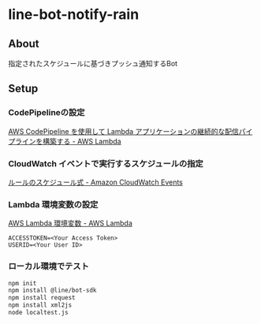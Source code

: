 # line-bot-notify-rain
## About

指定されたスケジュールに基づきプッシュ通知するBot

## Setup

### CodePipelineの設定

[AWS CodePipeline を使用して Lambda アプリケーションの継続的な配信パイプラインを構築する - AWS Lambda](https://docs.aws.amazon.com/ja_jp/lambda/latest/dg/build-pipeline.html)

### CloudWatch イベントで実行するスケジュールの指定

[ルールのスケジュール式 - Amazon CloudWatch Events](https://docs.aws.amazon.com/ja_jp/AmazonCloudWatch/latest/events/ScheduledEvents.html)

### Lambda 環境変数の設定

[AWS Lambda 環境変数 - AWS Lambda](https://docs.aws.amazon.com/ja_jp/lambda/latest/dg/env_variables.html)

```
ACCESSTOKEN=<Your Access Token>
USERID=<Your User ID>
```

### ローカル環境でテスト

```sh
npm init
npm install @line/bot-sdk
npm install request
npm install xml2js
node localtest.js
```